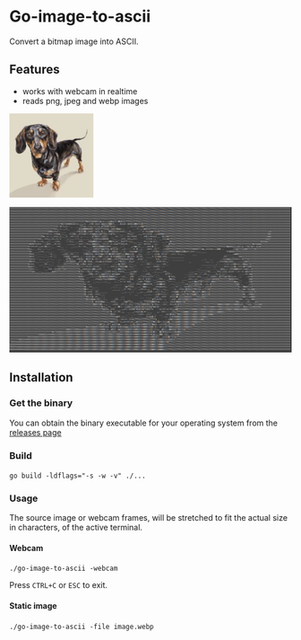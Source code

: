 # Go-image-to-ascii

Convert a bitmap image into ASCII.

## Features

- works with webcam in realtime
- reads png, jpeg and webp images

![source image](examples/image.webp)

![resulting image](examples/image_ascii.png)

## Installation
### Get the binary
You can obtain the binary executable for your operating system from the [releases page](https://github.com/runozo/go-image-to-ascii/releases)

### Build

```go build -ldflags="-s -w -v" ./...```

### Usage

The source image or webcam frames, will be stretched to fit the actual size in characters, of the active terminal.

#### Webcam

```./go-image-to-ascii -webcam```

Press ```CTRL+C``` or ```ESC``` to exit.

#### Static image

```./go-image-to-ascii -file image.webp```

